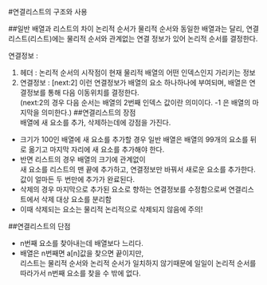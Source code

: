 #연결리스트의 구조와 사용

##일반 배열과 리스트의 차이
논리적 순서가 물리적 순서와 동일한 배열과는 달리, 
연결 리스트(리스트)에는 물리적 순서와 관계없는 연결 정보가 있어 논리적 순서를 결정한다.  

연결정보 :   
1. 헤더 : 논리적 순서의 시작점이 현재 물리적 배열의 어떤 인덱스인지 가리키는 정보  
2. 연결정보 : [next:2] 이런 연결정보가 배열의 요소 하나하나에 부여되며, 배열은 연결정보를 통해 다음 이동위치를 결정한다.  
   (next:2의 경우 다음 순서는 배열의 2번째 인덱스 값이란 의미이다. -1 은 배열의 마지막을 의미한다.)
##연결리스트의 장점  
배열에 새 요소를 추가, 삭제하는데에 강점을 가진다.  
- 크기가 100인 배열에 새 요소를 추가할 경우 일반 배열은 배열의 99개의 요소를 뒤로 옮기고 마지막 자리에 새 요소를 추가해야 한다.  
- 반면 리스트의 경우 배열의 크기에 관계없이  
새 요소를 리스트의 맨 끝에 추가하고, 연결정보만 바꿔서 새로운 요소를 추가한다. 값이 얼마든 두 번만에 추가가 완료된다.
- 삭제의 경우 마지막으로 추가된 요소로 향하는 연결정보를 수정함으로써 연결리스트에서 삭제 대상 요소를 분리함  
- 이때 삭제되는 요소는 물리적 논리적으로 삭제되지 않음에 주의!

##연결리스트의 단점 
- n번째 요소를 찾아내는데 배열보다 느리다.
- 배열은 n번째면 a[n]값을 찾으면 끝이지만,  
리스트는 물리적 순서와 논리적 순서가 일치하지 않기때문에 일일이 논리적 순서를 따라가서 n번째 요소를 찾을 수 밖에 없다.